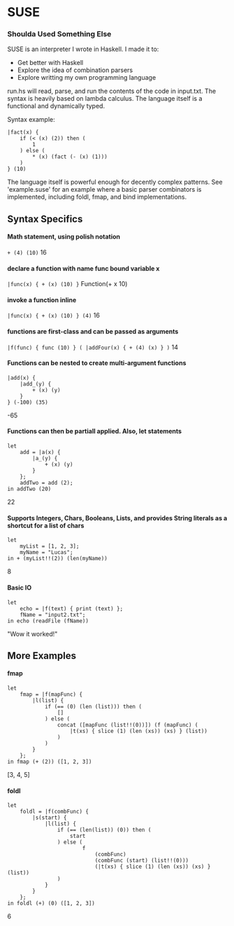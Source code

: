 # SUSE
### Shoulda Used Something Else

SUSE is an interpreter I wrote in Haskell. I made it to:
 - Get better with Haskell
 - Explore the idea of combination parsers
 - Explore writting my own programming language

run.hs will read, parse, and run the contents of the code in input.txt. The syntax is heavily
based on lambda calculus. The language itself is a functional and dynamically typed. 

Syntax example:


```
|fact(x) {
	if (< (x) (2)) then (
		1
	) else (
		* (x) (fact (- (x) (1)))
	)
} (10)
```

The language itself is powerful enough for decently complex patterns. See 'example.suse' for an example where a basic parser combinators is implemented, including foldl, fmap, and bind implementations.



## Syntax Specifics

#### Math statement, using polish notation

```+ (4) (10)```
16

#### declare a function with name func bound variable x
```|func(x) { + (x) (10) }```
Function(+ x 10)

#### invoke a function inline
```|func(x) { + (x) (10) } (4)```
16

#### functions are first-class and can be passed as arguments
```|f(func) { func (10) } ( |addFour(x) { + (4) (x) } )```
14

#### Functions can be nested to create multi-argument functions
```
|add(x) { 
	|add_(y) {
		+ (x) (y)
	}
} (-100) (35)
```
-65

#### Functions can then be partiall applied. Also, let statements
```
let
	add = |a(x) { 
		|a_(y) {
			+ (x) (y)
		}
	};
	addTwo = add (2);
in addTwo (20)
```
22

#### Supports Integers, Chars, Booleans, Lists, and provides String literals as a shortcut for a list of chars
```
let
	myList = [1, 2, 3];
	myName = "Lucas";
in + (myList!!(2)) (len(myName))
```
8

#### Basic IO
```
let 
	echo = |f(text) { print (text) };
	fName = "input2.txt";
in echo (readFile (fName))
```
"Wow it worked!"


## More Examples

#### fmap
```
let
	fmap = |f(mapFunc) {
		|l(list) {
			if (== (0) (len (list))) then (
				[]
			) else (
				concat ([mapFunc (list!!(0))]) (f (mapFunc) (
					|t(xs) { slice (1) (len (xs)) (xs) } (list))
				)
			)
		}	
	};
in fmap (+ (2)) ([1, 2, 3])
```
[3, 4, 5]


#### foldl
```
let
	foldl = |f(combFunc) {
		|s(start) {
			|l(list) {
				if (== (len(list)) (0)) then (
					start
				) else (
						f 
							(combFunc) 
							(combFunc (start) (list!!(0))) 
							(|t(xs) { slice (1) (len (xs)) (xs) } (list))
				)
			}
		}
	};
in foldl (+) (0) ([1, 2, 3])
```
6


